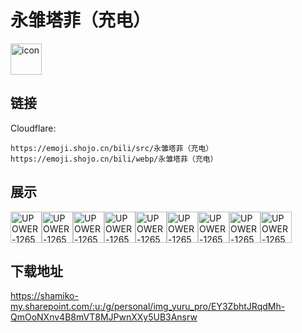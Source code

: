 # 永雏塔菲（充电）
<img src="https://emoji.shojo.cn/bili/src/永雏塔菲（充电）/icon.png" width="50" height="50" alt="icon">

## 链接
Cloudflare:
```
https://emoji.shojo.cn/bili/src/永雏塔菲（充电）
https://emoji.shojo.cn/bili/webp/永雏塔菲（充电）
```
## 展示
<img src="https://emoji.shojo.cn/bili/src/永雏塔菲（充电）/UPOWER-1265680561-yes喵.png" width="50" height="50" alt="UPOWER-1265680561-yes喵"><img src="https://emoji.shojo.cn/bili/src/永雏塔菲（充电）/UPOWER-1265680561-调皮.png" width="50" height="50" alt="UPOWER-1265680561-调皮"><img src="https://emoji.shojo.cn/bili/src/永雏塔菲（充电）/UPOWER-1265680561-谢谢喵.png" width="50" height="50" alt="UPOWER-1265680561-谢谢喵"><img src="https://emoji.shojo.cn/bili/src/永雏塔菲（充电）/UPOWER-1265680561-关.png" width="50" height="50" alt="UPOWER-1265680561-关"><img src="https://emoji.shojo.cn/bili/src/永雏塔菲（充电）/UPOWER-1265680561-注.png" width="50" height="50" alt="UPOWER-1265680561-注"><img src="https://emoji.shojo.cn/bili/src/永雏塔菲（充电）/UPOWER-1265680561-永.png" width="50" height="50" alt="UPOWER-1265680561-永"><img src="https://emoji.shojo.cn/bili/src/永雏塔菲（充电）/UPOWER-1265680561-雏.png" width="50" height="50" alt="UPOWER-1265680561-雏"><img src="https://emoji.shojo.cn/bili/src/永雏塔菲（充电）/UPOWER-1265680561-塔.png" width="50" height="50" alt="UPOWER-1265680561-塔"><img src="https://emoji.shojo.cn/bili/src/永雏塔菲（充电）/UPOWER-1265680561-菲.png" width="50" height="50" alt="UPOWER-1265680561-菲">

## 下载地址

https://shamiko-my.sharepoint.com/:u:/g/personal/img_yuru_pro/EY3ZbhtJRqdMh-QmOoNXnv4B8mVT8MJPwnXXy5UB3Ansrw